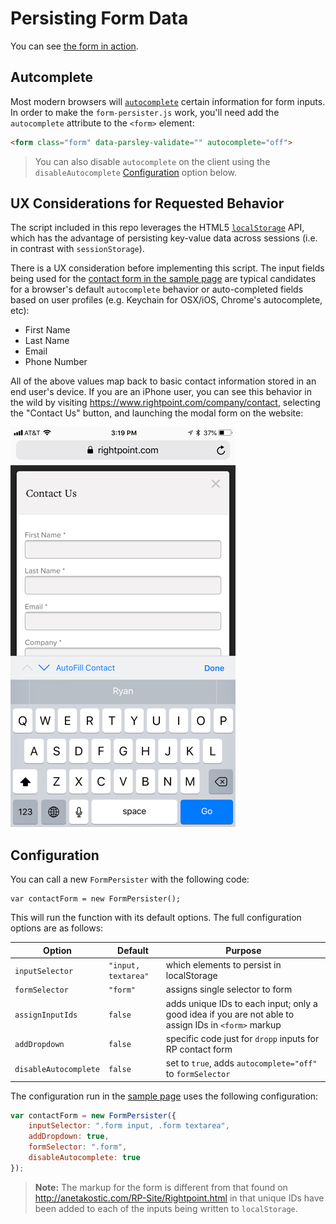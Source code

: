 # Persisting Form Data

You can see [the form in action][sample].

## Autcomplete

Most modern browsers will [`autocomplete`][auto] certain information for form inputs. In order to make the `form-persister.js` work, you'll need add the `autocomplete` attribute to the `<form>` element:

```html
<form class="form" data-parsley-validate="" autocomplete="off">
```

> You can also disable `autocomplete` on the client using the `disableAutocomplete` [Configuration](#configuration) option below.

## UX Considerations for Requested Behavior

The script included in this repo leverages the HTML5 [`localStorage`][ls] API, which has the advantage of persisting key-value data across sessions (i.e. in contrast with `sessionStorage`).

There is a UX consideration before implementing this script. The input fields being used for the [contact form in the sample page][sample] are typical candidates for a browser's default `autocomplete` behavior or auto-completed fields based on user profiles (e.g. Keychain for OSX/iOS, Chrome's autocomplete, etc):

* First Name
* Last Name
* Email
* Phone Number

All of the above values map back to basic contact information stored in an end user's device. If you are an iPhone user, you can see this behavior in the wild by visiting <https://www.rightpoint.com/company/contact>, selecting the "Contact Us" button, and launching the modal form on the website:

![Screenshot of autocomplete functionality on iOS that pulls from the user's contact information](./temp-img/iphone-screenshot.png)


## Configuration

You can call a new `FormPersister` with the following code:

```
var contactForm = new FormPersister();
```

This will run the function with its default options. The full configuration options are as follows:

| Option | Default | Purpose |
| ------ | ------- | ------- |
| `inputSelector` | `"input, textarea"` | which elements to persist in localStorage | 
| `formSelector` | `"form"` | assigns single selector to form | 
| `assignInputIds` | `false` | adds unique IDs to each input; only a good idea if you are not able to assign IDs in `<form>` markup |
| `addDropdown` | `false` | specific code just for `dropp` inputs for RP contact form |
| `disableAutocomplete` | `false` | set to `true`, adds `autocomplete="off"` to `formSelector` | 

The configuration run in the [sample page][sample] uses the following configuration:

```js
var contactForm = new FormPersister({
    inputSelector: ".form input, .form textarea",
    addDropdown: true,
    formSelector: ".form",
    disableAutocomplete: true
});
```

> **Note:** The markup for the form is different from that found on <http://anetakostic.com/RP-Site/Rightpoint.html> in that unique IDs have been added to each of the inputs being written to `localStorage`.


[auto]: https://developer.mozilla.org/en-US/docs/Web/Security/Securing_your_site/Turning_off_form_autocompletion
[ls]: https://developer.mozilla.org/en-US/docs/Web/API/Window/localStorage
[sample]: https://rdwatters.github.io/form-persister/

